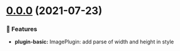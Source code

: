 # [0.0.0](https://github.com/bytedance/syllepsis/compare/v0.0.2-alpha.0...v0.0.0) (2021-07-23)


### 🎉 Features

* **plugin-basic:** ImagePlugin: add parse of width and height in style

